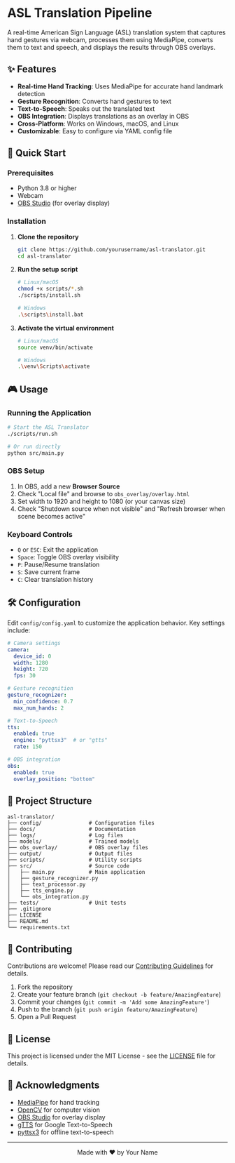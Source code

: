 # ASL Translation Pipeline

A real-time American Sign Language (ASL) translation system that captures hand gestures via webcam, processes them using MediaPipe, converts them to text and speech, and displays the results through OBS overlays.

## ✨ Features

- **Real-time Hand Tracking**: Uses MediaPipe for accurate hand landmark detection
- **Gesture Recognition**: Converts hand gestures to text
- **Text-to-Speech**: Speaks out the translated text
- **OBS Integration**: Displays translations as an overlay in OBS
- **Cross-Platform**: Works on Windows, macOS, and Linux
- **Customizable**: Easy to configure via YAML config file

## 🚀 Quick Start

### Prerequisites

- Python 3.8 or higher
- Webcam
- [OBS Studio](https://obsproject.com/) (for overlay display)

### Installation

1. **Clone the repository**
   ```bash
   git clone https://github.com/yourusername/asl-translator.git
   cd asl-translator
   ```

2. **Run the setup script**
   ```bash
   # Linux/macOS
   chmod +x scripts/*.sh
   ./scripts/install.sh
   
   # Windows
   .\scripts\install.bat
   ```

3. **Activate the virtual environment**
   ```bash
   # Linux/macOS
   source venv/bin/activate
   
   # Windows
   .\venv\Scripts\activate
   ```

## 🎮 Usage

### Running the Application

```bash
# Start the ASL Translator
./scripts/run.sh

# Or run directly
python src/main.py
```

### OBS Setup

1. In OBS, add a new **Browser Source**
2. Check "Local file" and browse to `obs_overlay/overlay.html`
3. Set width to 1920 and height to 1080 (or your canvas size)
4. Check "Shutdown source when not visible" and "Refresh browser when scene becomes active"

### Keyboard Controls

- `Q` or `ESC`: Exit the application
- `Space`: Toggle OBS overlay visibility
- `P`: Pause/Resume translation
- `S`: Save current frame
- `C`: Clear translation history

## 🛠 Configuration

Edit `config/config.yaml` to customize the application behavior. Key settings include:

```yaml
# Camera settings
camera:
  device_id: 0
  width: 1280
  height: 720
  fps: 30

# Gesture recognition
gesture_recognizer:
  min_confidence: 0.7
  max_num_hands: 2

# Text-to-Speech
tts:
  enabled: true
  engine: "pyttsx3"  # or "gtts"
  rate: 150

# OBS integration
obs:
  enabled: true
  overlay_position: "bottom"
```

## 📁 Project Structure

```
asl-translator/
├── config/               # Configuration files
├── docs/                 # Documentation
├── logs/                 # Log files
├── models/               # Trained models
├── obs_overlay/          # OBS overlay files
├── output/               # Output files
├── scripts/              # Utility scripts
├── src/                  # Source code
│   ├── main.py           # Main application
│   ├── gesture_recognizer.py
│   ├── text_processor.py
│   ├── tts_engine.py
│   └── obs_integration.py
├── tests/                # Unit tests
├── .gitignore
├── LICENSE
├── README.md
└── requirements.txt
```

## 🤝 Contributing

Contributions are welcome! Please read our [Contributing Guidelines](CONTRIBUTING.md) for details.

1. Fork the repository
2. Create your feature branch (`git checkout -b feature/AmazingFeature`)
3. Commit your changes (`git commit -m 'Add some AmazingFeature'`)
4. Push to the branch (`git push origin feature/AmazingFeature`)
5. Open a Pull Request

## 📄 License

This project is licensed under the MIT License - see the [LICENSE](LICENSE) file for details.

## 🙏 Acknowledgments

- [MediaPipe](https://mediapipe.dev/) for hand tracking
- [OpenCV](https://opencv.org/) for computer vision
- [OBS Studio](https://obsproject.com/) for overlay display
- [gTTS](https://gtts.readthedocs.io/) for Google Text-to-Speech
- [pyttsx3](https://pyttsx3.readthedocs.io/) for offline text-to-speech

---

<div align="center">
  Made with ❤️ by Your Name
</div>
